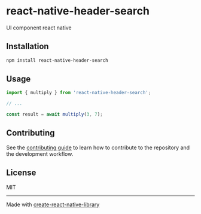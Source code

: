 # react-native-header-search

UI component react native

## Installation

```sh
npm install react-native-header-search
```

## Usage


```js
import { multiply } from 'react-native-header-search';

// ...

const result = await multiply(3, 7);
```


## Contributing

See the [contributing guide](CONTRIBUTING.md) to learn how to contribute to the repository and the development workflow.

## License

MIT

---

Made with [create-react-native-library](https://github.com/callstack/react-native-builder-bob)
